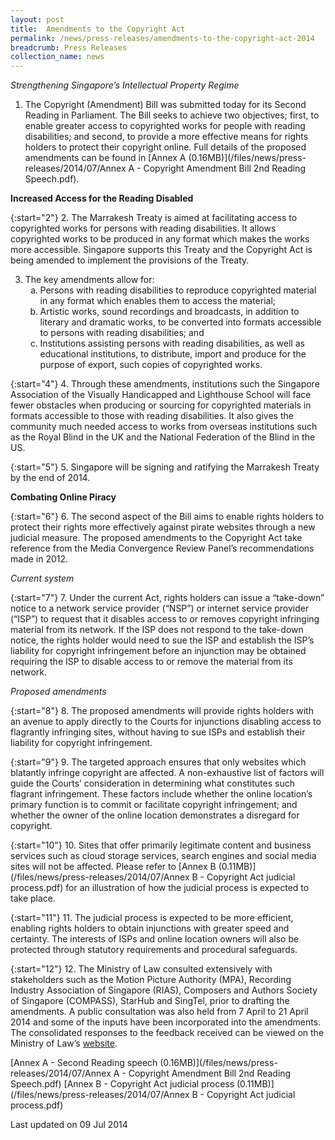 ```yaml
---
layout: post
title:  Amendments to the Copyright Act
permalink: /news/press-releases/amendments-to-the-copyright-act-2014
breadcrumb: Press Releases
collection_name: news
---
```


*Strengthening Singapore’s Intellectual Property Regime*

1. The Copyright (Amendment) Bill was submitted today for its Second Reading in Parliament. The Bill seeks to achieve two objectives; first, to enable greater access to copyrighted works for people with reading disabilities; and second, to provide a more effective means for rights holders to protect their copyright online. Full details of the proposed amendments can be found in [Annex A (0.16MB)](/files/news/press-releases/2014/07/Annex A - Copyright Amendment Bill 2nd Reading Speech.pdf).

**Increased Access for the Reading Disabled**

{:start="2"}
2. The Marrakesh Treaty is aimed at facilitating access to copyrighted works for persons with reading disabilities. It allows copyrighted works to be produced in any format which makes the works more accessible. Singapore supports this Treaty and the Copyright Act is being amended to implement the provisions of the Treaty.


<ol start="3">
<li>The key amendments allow for:
<ol style="list-style-type: lower-alpha;">
<li>Persons with reading disabilities to reproduce copyrighted material in any format which enables them to access the material;</li>
<li>Artistic works, sound recordings and broadcasts, in addition to literary and dramatic works, to be converted into formats accessible to persons with reading disabilities; and</li>
<li>Institutions assisting persons with reading disabilities, as well as educational institutions, to distribute, import and produce for the purpose of export, such copies of copyrighted works.</li>
</ol>
</li>
</ol>

{:start="4"}
4. Through these amendments, institutions such the Singapore Association of the Visually Handicapped and Lighthouse School will face fewer obstacles when producing or sourcing for copyrighted materials in formats accessible to those with reading disabilities. It also gives the community much needed access to works from overseas institutions such as the Royal Blind in the UK and the National Federation of the Blind in the US.

{:start="5"}
5. Singapore will be signing and ratifying the Marrakesh Treaty by the end of 2014.

**Combating Online Piracy**

{:start="6"}
6. The second aspect of the Bill aims to enable rights holders to protect their rights more effectively against pirate websites through a new judicial measure. The proposed amendments to the Copyright Act take reference from the Media Convergence Review Panel’s recommendations made in 2012.

*Current system*

{:start="7"}
7. Under the current Act, rights holders can issue a “take-down” notice to a network service provider (“NSP”) or internet service provider (“ISP”) to request that it disables access to or removes copyright infringing material from its network. If the ISP does not respond to the take-down notice, the rights holder would need to sue the ISP and establish the ISP’s liability for copyright infringement before an injunction may be obtained requiring the ISP to disable access to or remove the material from its network.

*Proposed amendments*

{:start="8"}
8. The proposed amendments will provide rights holders with an avenue to apply directly to the Courts for injunctions disabling access to flagrantly infringing sites, without having to sue ISPs and establish their liability for copyright infringement.

{:start="9"}
9. The targeted approach ensures that only websites which blatantly infringe copyright are affected. A non-exhaustive list of factors will guide the Courts’ consideration in determining what constitutes such flagrant infringement. These factors include whether the online location’s primary function is to commit or facilitate copyright infringement; and whether the owner of the online location demonstrates a disregard for copyright.

{:start="10"}
10. Sites that offer primarily legitimate content and business services such as cloud storage services, search engines and social media sites will not be affected. Please refer to  [Annex B (0.11MB)](/files/news/press-releases/2014/07/Annex B - Copyright Act judicial process.pdf) for an illustration of how the judicial process is expected to take place.

{:start="11"}
11. The judicial process is expected to be more efficient, enabling rights holders to obtain injunctions with greater speed and certainty. The interests of ISPs and online location owners will also be protected through statutory requirements and procedural safeguards.

{:start="12"}
12. The Ministry of Law consulted extensively with stakeholders such as the Motion Picture Authority (MPA), Recording Industry Association of Singapore (RIAS), Composers and Authors Society of Singapore (COMPASS), StarHub and SingTel, prior to drafting the amendments. A public consultation was also held from 7 April to 21 April 2014 and some of the inputs have been incorporated into the amendments.  The consolidated responses to the feedback received can be viewed on the Ministry of Law’s [website](). 

[Annex A - Second Reading speech (0.16MB)](/files/news/press-releases/2014/07/Annex A - Copyright Amendment Bill 2nd Reading Speech.pdf)
[Annex B - Copyright Act judicial process (0.11MB)](/files/news/press-releases/2014/07/Annex B - Copyright Act judicial process.pdf)

<p class="right-side-updated">Last updated on 09 Jul 2014
</p>














